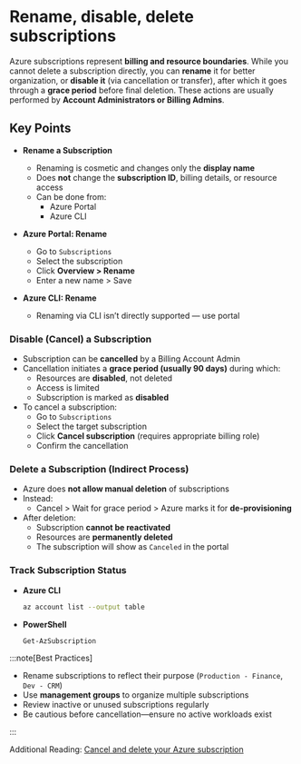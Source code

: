 # Rename, disable, delete subscriptions

Azure subscriptions represent **billing and resource boundaries**. While you cannot delete a subscription directly, you can **rename** it for better organization, or **disable it** (via cancellation or transfer), after which it goes through a **grace period** before final deletion. These actions are usually performed by **Account Administrators or Billing Admins**.

## Key Points

- **Rename a Subscription**
  - Renaming is cosmetic and changes only the **display name**
  - Does **not** change the **subscription ID**, billing details, or resource access
  - Can be done from:
    - Azure Portal
    - Azure CLI
- **Azure Portal: Rename**
  - Go to `Subscriptions`
  - Select the subscription
  - Click **Overview > Rename**
  - Enter a new name > Save

- **Azure CLI: Rename**
  - Renaming via CLI isn’t directly supported — use portal

### Disable (Cancel) a Subscription

- Subscription can be **cancelled** by a Billing Account Admin
- Cancellation initiates a **grace period (usually 90 days)** during which:
  - Resources are **disabled**, not deleted
  - Access is limited
  - Subscription is marked as **disabled**
- To cancel a subscription:
  - Go to `Subscriptions`
  - Select the target subscription
  - Click **Cancel subscription** (requires appropriate billing role)
  - Confirm the cancellation

### Delete a Subscription (Indirect Process)

- Azure does **not allow manual deletion** of subscriptions
- Instead:
  - Cancel > Wait for grace period > Azure marks it for **de-provisioning**
- After deletion:
  - Subscription **cannot be reactivated**
  - Resources are **permanently deleted**
  - The subscription will show as `Canceled` in the portal

### Track Subscription Status

- **Azure CLI**

  ```bash title="Shell"
  az account list --output table
  ```

- **PowerShell**

  ```powershell title="PowerShell"
  Get-AzSubscription
  ```

:::note[Best Practices]

- Rename subscriptions to reflect their purpose (`Production - Finance`, `Dev - CRM`)
- Use **management groups** to organize multiple subscriptions
- Review inactive or unused subscriptions regularly
- Be cautious before cancellation—ensure no active workloads exist

:::

Additional Reading: [Cancel and delete your Azure subscription](https://learn.microsoft.com/en-us/azure/cost-management-billing/manage/cancel-azure-subscription)
